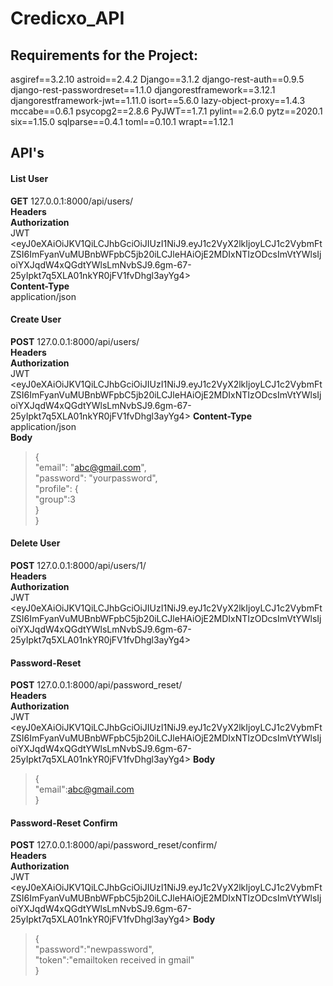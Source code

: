 # Credicxo_API
## Requirements for the Project:

asgiref==3.2.10
astroid==2.4.2
Django==3.1.2
django-rest-auth==0.9.5
django-rest-passwordreset==1.1.0
djangorestframework==3.12.1
djangorestframework-jwt==1.11.0
isort==5.6.0
lazy-object-proxy==1.4.3
mccabe==0.6.1
psycopg2==2.8.6
PyJWT==1.7.1
pylint==2.6.0
pytz==2020.1
six==1.15.0
sqlparse==0.4.1
toml==0.10.1
wrapt==1.12.1

## API's  
#### List User  

**GET** 127.0.0.1:8000/api/users/  
**Headers**  
**Authorization**  
JWT <eyJ0eXAiOiJKV1QiLCJhbGciOiJIUzI1NiJ9.eyJ1c2VyX2lkIjoyLCJ1c2VybmFtZSI6ImFyanVuMUBnbWFpbC5jb20iLCJleHAiOjE2MDIxNTIzODcsImVtYWlsIjoiYXJqdW4xQGdtYWlsLmNvbSJ9.6gm-67-25yIpkt7q5XLA01nkYR0jFV1fvDhgl3ayYg4>  
**Content-Type**  
application/json  

#### Create User  
**POST** 127.0.0.1:8000/api/users/  
**Headers**  
**Authorization**  
JWT <eyJ0eXAiOiJKV1QiLCJhbGciOiJIUzI1NiJ9.eyJ1c2VyX2lkIjoyLCJ1c2VybmFtZSI6ImFyanVuMUBnbWFpbC5jb20iLCJleHAiOjE2MDIxNTIzODcsImVtYWlsIjoiYXJqdW4xQGdtYWlsLmNvbSJ9.6gm-67-25yIpkt7q5XLA01nkYR0jFV1fvDhgl3ayYg4>
**Content-Type**  
application/json  
**Body**  
>{  
>   "email": "abc@gmail.com",  
>    "password": "yourpassword",  
>    "profile": {  
>       "group":3  
>    }  
>} 
#### Delete User
**POST** 127.0.0.1:8000/api/users/1/    
**Headers**  
**Authorization**  
JWT <eyJ0eXAiOiJKV1QiLCJhbGciOiJIUzI1NiJ9.eyJ1c2VyX2lkIjoyLCJ1c2VybmFtZSI6ImFyanVuMUBnbWFpbC5jb20iLCJleHAiOjE2MDIxNTIzODcsImVtYWlsIjoiYXJqdW4xQGdtYWlsLmNvbSJ9.6gm-67-25yIpkt7q5XLA01nkYR0jFV1fvDhgl3ayYg4>

#### Password-Reset  
**POST** 127.0.0.1:8000/api/password_reset/      
**Headers**  
**Authorization**  
JWT <eyJ0eXAiOiJKV1QiLCJhbGciOiJIUzI1NiJ9.eyJ1c2VyX2lkIjoyLCJ1c2VybmFtZSI6ImFyanVuMUBnbWFpbC5jb20iLCJleHAiOjE2MDIxNTIzODcsImVtYWlsIjoiYXJqdW4xQGdtYWlsLmNvbSJ9.6gm-67-25yIpkt7q5XLA01nkYR0jFV1fvDhgl3ayYg4>
**Body**  
>{  
>"email":abc@gmail.com  
>}  

#### Password-Reset Confirm 
**POST** 127.0.0.1:8000/api/password_reset/confirm/      
**Headers**  
**Authorization**  
JWT <eyJ0eXAiOiJKV1QiLCJhbGciOiJIUzI1NiJ9.eyJ1c2VyX2lkIjoyLCJ1c2VybmFtZSI6ImFyanVuMUBnbWFpbC5jb20iLCJleHAiOjE2MDIxNTIzODcsImVtYWlsIjoiYXJqdW4xQGdtYWlsLmNvbSJ9.6gm-67-25yIpkt7q5XLA01nkYR0jFV1fvDhgl3ayYg4>
**Body**  
>{  
>"password":"newpassword",  
>"token":"emailtoken received in gmail"  
>}  





